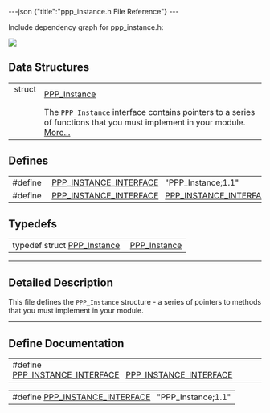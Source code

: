---json {"title":"ppp_instance.h File Reference"} ---

Include dependency graph for ppp_instance.h:

![](/docs/native-client/pepper_beta/c/ppp__instance_8h__incl.png)

## Data Structures

<table><tbody><tr class="odd"><td style="text-align: right;">struct  </td><td><a href="/docs/native-client/pepper_beta/c/struct_p_p_p___instance__1__1/" class="el">PPP_Instance</a></td></tr><tr class="even"><td style="text-align: right;"> </td><td>The <code>PPP_Instance</code> interface contains pointers to a series of functions that you must implement in your module. <a href="/docs/native-client/pepper_beta/c/struct_p_p_p___instance__1__1#details">More...</a><br />
</td></tr></tbody></table>

## Defines

<table><tbody><tr class="odd"><td style="text-align: right;">#define </td><td><a href="/docs/native-client/pepper_beta/c/ppp__instance_8h#a0e284783d75d3b9a3c84a0feb39d7024" class="el">PPP_INSTANCE_INTERFACE</a>   "PPP_Instance;1.1"</td></tr><tr class="even"><td style="text-align: right;">#define </td><td><a href="/docs/native-client/pepper_beta/c/ppp__instance_8h#ae1a0f9616b76b6b42649565ed1081fc1" class="el">PPP_INSTANCE_INTERFACE</a>   <a href="/docs/native-client/pepper_beta/c/ppp__instance_8h#a0e284783d75d3b9a3c84a0feb39d7024" class="el">PPP_INSTANCE_INTERFACE</a></td></tr></tbody></table>

## Typedefs

<table><tbody><tr class="odd"><td style="text-align: right;">typedef struct <a href="/docs/native-client/pepper_beta/c/struct_p_p_p___instance__1__1/" class="el">PPP_Instance</a> </td><td><a href="/docs/native-client/pepper_beta/c/group___interfaces#ga3397638d116e4171368bf18fcb91ef11" class="el">PPP_Instance</a></td></tr></tbody></table>

---

<span id="details" class="anchor" style="margin: 0;"></span>

## Detailed Description

This file defines the `PPP_Instance` structure - a series of pointers to methods that you must implement in your module.

---

## Define Documentation

<span id="ae1a0f9616b76b6b42649565ed1081fc1" class="anchor" style="margin: 0;"></span>

<table><tbody><tr class="odd"><td>#define <a href="/docs/native-client/pepper_beta/c/ppp__instance_8h#ae1a0f9616b76b6b42649565ed1081fc1" class="el">PPP_INSTANCE_INTERFACE</a>   <a href="/docs/native-client/pepper_beta/c/ppp__instance_8h#a0e284783d75d3b9a3c84a0feb39d7024" class="el">PPP_INSTANCE_INTERFACE</a></td></tr></tbody></table>

<span id="a0e284783d75d3b9a3c84a0feb39d7024" class="anchor" style="margin: 0;"></span>

<table><tbody><tr class="odd"><td>#define <a href="/docs/native-client/pepper_beta/c/ppp__instance_8h#a0e284783d75d3b9a3c84a0feb39d7024" class="el">PPP_INSTANCE_INTERFACE</a>   "PPP_Instance;1.1"</td></tr></tbody></table>
